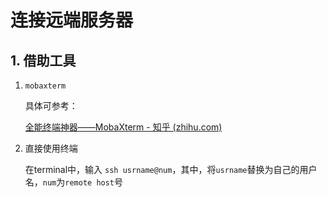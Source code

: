 # 连接远端服务器

## 1. 借助工具

1. `mobaxterm`

   具体可参考：

   [全能终端神器——MobaXterm - 知乎 (zhihu.com)](https://zhuanlan.zhihu.com/p/56341917)

2. 直接使用终端

   在terminal中，输入 `ssh usrname@num`，其中，将`usrname`替换为自己的用户名，`num`为`remote host`号

   